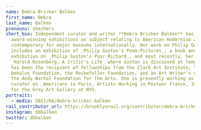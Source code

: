 ```yaml
---
name: Debra Bricker Balken
first_name: Debra
last_name: Balken
pronouns: she/hers
short_bio: Independent curator and writer **Debra Bricker Balken** has organized
  award-winning exhibitions on subject relating to American modernism and
  contemporary for major museums internationally. Her work on Philip Guston
  includes an exhibition of _Philip Guston's Poem-Pictures_, a book and related
  exhibition on _Philip Guston's Poor Richard_, and most recently, her biography
  _Harold Rosenberg, A Critic's Life_ where Guston is discussed at length. She
  has been the recipient of fellowships from the Clark Art Institute, the
  Dedalus Foundation, the Rockefeller Foundation, and an Art Writer's grant from
  the Andy Warhol Foundation for the Arts. She is presently working as lead
  curator on _Americans in Paris, Artists Working in Postwar France, 1946-1962_
  for the Grey Art Gallery at NYU.
portraits:
  - media: 2021/08/debra-bricker-balken
rail_contributor_url: https://brooklynrail.org/contributor/debra-bricker-balken
instagram: dbbalken
twitter: dbbalken
---
```

